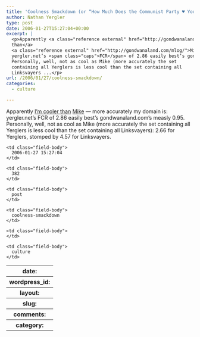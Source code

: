 ```yaml
---
title: 'Coolness Smackdown (or “How Much Does the Communist Party ♥ You?”)'
author: Nathan Yergler
type: post
date: 2006-01-27T15:27:04+00:00
excerpt: |
  <p>Apparently <a class="reference external" href="http://gondwanaland.com/mlog/2006/01/26/freedom-china-ratio/">I’m cooler
  than</a>
  <a class="reference external" href="http://gondwanaland.com/mlog/">Mike</a> — more accurately my domain is:
  yergler.net’s <span class="caps">FCR</span> of 2.86 easily best’s gondwanaland.com’s measly 0.95.
  Personally, well, not as cool as Mike (more accurately the set
  containing all Yerglers is less cool than the set containing all
  Linksvayers ...</p>
url: /2006/01/27/coolness-smackdown/
categories:
  - culture

---
```

Apparently [I’m cooler than][1]  [Mike][2]  — more accurately my domain is: yergler.net’s <span class="caps">FCR</span> of 2.86 easily best’s gondwanaland.com’s measly 0.95. Personally, well, not as cool as Mike (more accurately the set containing all Yerglers is less cool than the set containing all Linksvayers): 2.66 for Yerglers, stomped by 4.57 for Linksvayers.

<table class="docutils field-list" frame="void" rules="none">
  <col class="field-name" /> <col class="field-body" /> <tr class="field">
    <th class="field-name">
      date:
    </th>

    <td class="field-body">
      2006-01-27 15:27:04
    </td>
  </tr>

  <tr class="field">
    <th class="field-name">
      wordpress_id:
    </th>

    <td class="field-body">
      382
    </td>
  </tr>

  <tr class="field">
    <th class="field-name">
      layout:
    </th>

    <td class="field-body">
      post
    </td>
  </tr>

  <tr class="field">
    <th class="field-name">
      slug:
    </th>

    <td class="field-body">
      coolness-smackdown
    </td>
  </tr>

  <tr class="field">
    <th class="field-name">
      comments:
    </th>

    <td class="field-body">
    </td>
  </tr>

  <tr class="field">
    <th class="field-name">
      category:
    </th>

    <td class="field-body">
      culture
    </td>
  </tr>
</table>

 [1]: http://gondwanaland.com/mlog/2006/01/26/freedom-china-ratio/
 [2]: http://gondwanaland.com/mlog/